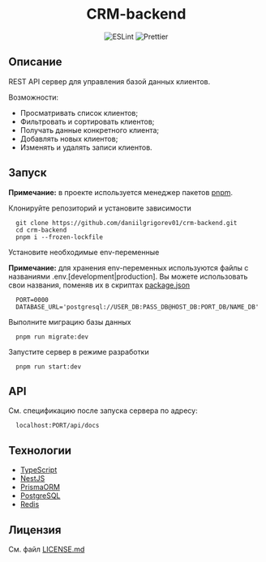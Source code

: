 <h1 align="center">CRM-backend</h1>

<div align="center">
  <img alt="ESLint" src="https://img.shields.io/badge/ESLint-4b3263?style=flat&logo=eslint&logoColor=white">
  <img alt="Prettier" src="https://img.shields.io/badge/Prettier-3658a5?style=flat&logo=prettier&logoColor=f7b93e">
</div>

## Описание

REST API сервер для управления базой данных клиентов.

Возможности:

- Просматривать список клиентов;
- Фильтровать и сортировать клиентов;
- Получать данные конкретного клиента;
- Добавлять новых клиентов;
- Изменять и удалять записи клиентов.

## Запуск

**Примечание:** в проекте используется менеджер пакетов [pnpm](https://pnpm.io/).

Клонируйте репозиторий и установите зависимости

```
  git clone https://github.com/daniilgrigorev01/crm-backend.git
  cd crm-backend
  pnpm i --frozen-lockfile
```

Установите необходимые env-переменные

**Примечание:** для хранения env-переменных используются файлы с названиями .env.[development|production].
Вы можете использовать свои названия, поменяв их в скриптах [package.json](package.json)

```
  PORT=0000
  DATABASE_URL='postgresql://USER_DB:PASS_DB@HOST_DB:PORT_DB/NAME_DB'
```

Выполните миграцию базы данных

```
  pnpm run migrate:dev
```

Запустите сервер в режиме разработки

```
  pnpm run start:dev
```

## API

См. спецификацию после запуска сервера по адресу:

```
  localhost:PORT/api/docs
```

## Технологии

- [TypeScript](https://www.typescriptlang.org/)
- [NestJS](https://nestjs.com/)
- [PrismaORM](https://www.prisma.io/orm)
- [PostgreSQL](https://www.postgresql.org/)
- [Redis](https://redis.io/)

## Лицензия

См. файл [LICENSE.md](LICENSE.md)
